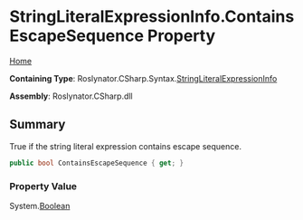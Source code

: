 <a name="_top"></a>

# StringLiteralExpressionInfo\.ContainsEscapeSequence Property

[Home](../../../../../README.md#_top)

**Containing Type**: Roslynator\.CSharp\.Syntax\.[StringLiteralExpressionInfo](../README.md#_top)

**Assembly**: Roslynator\.CSharp\.dll

## Summary

True if the string literal expression contains escape sequence\.

```csharp
public bool ContainsEscapeSequence { get; }
```

### Property Value

System\.[Boolean](https://docs.microsoft.com/en-us/dotnet/api/system.boolean)

